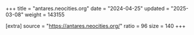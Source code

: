 +++
title = "antares.neocities.org"
date = "2024-04-25"
updated = "2025-03-08"
weight = 143155

[extra]
source = "https://antares.neocities.org/"
ratio = 96
size = 140
+++
